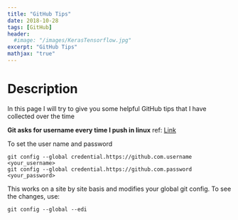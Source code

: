 ```yaml
---
title: "GitHub Tips"
date: 2018-10-28
tags: [GitHub]
header:
  #image: "/images/KerasTensorflow.jpg"
excerpt: "GitHub Tips"
mathjax: "true"
---
```

# Description
In this page I will try to give you some helpful GitHub tips that I have collected
over the time

**Git asks for username every time I push in linux**
ref: [Link](https://stackoverflow.com/questions/11403407/git-asks-for-username-every-time-i-push)

To set the user name and password
```
git config --global credential.https://github.com.username <your_username>
git config --global credential.https://github.com.password <your_password>
```
This works on a site by site basis and modifies your global git config.
To see the changes, use:
```
git config --global --edi
```
